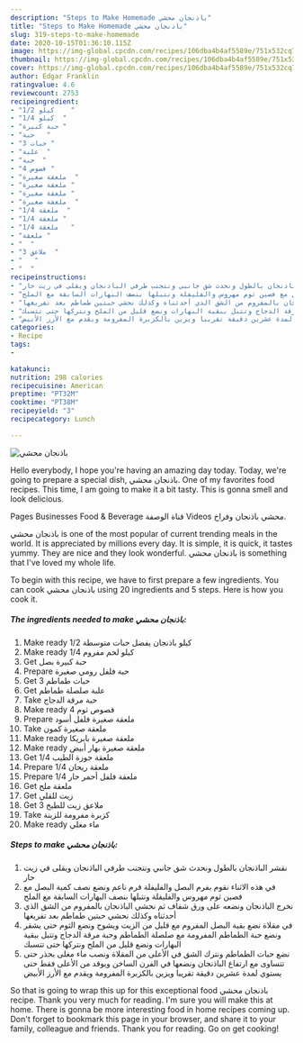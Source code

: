 ```yaml
---
description: "Steps to Make Homemade باذنجان محشي"
title: "Steps to Make Homemade باذنجان محشي"
slug: 319-steps-to-make-homemade
date: 2020-10-15T01:36:10.115Z
image: https://img-global.cpcdn.com/recipes/106dba4b4af5589e/751x532cq70/الصورة-الرئيسية-لوصفةباذنجان-محشي.jpg
thumbnail: https://img-global.cpcdn.com/recipes/106dba4b4af5589e/751x532cq70/الصورة-الرئيسية-لوصفةباذنجان-محشي.jpg
cover: https://img-global.cpcdn.com/recipes/106dba4b4af5589e/751x532cq70/الصورة-الرئيسية-لوصفةباذنجان-محشي.jpg
author: Edgar Franklin
ratingvalue: 4.6
reviewcount: 2753
recipeingredient:
- "1/2 كيلو    "
- "1/4 كيلو  "
- "حبة كبيرة "
- "حبة   "
- "3 حبات "
- "علبة  "
- "حبة  "
- "4 فصوص "
- "ملعقة صغيرة  "
- "ملعقة صغيرة "
- "ملعقة صغيرة "
- "ملعقة صغيرة  "
- "1/4 ملعقة  "
- "1/4 ملعقة "
- "1/4 ملعقة   "
- "ملعقة "
- "  "
- "3 ملاعق  "
- "   "
- "  "
recipeinstructions:
- "نقشر الباذنجان بالطول ونحدث شق جانبي ونتجنب طرفي الباذنجان ويقلى في زيت حار"
- "في هذه الاثناء نقوم بفرم البصل والفليفلة فرم ناعم ونضع نصف كمية البصل مع فصين ثوم مهروس والفليفلة ونتبلها بنصف البهارات السابقة مع الملح"
- "نخرج الباذنجان ونضعه على ورق شفاف ثم نحشي الباذنجان بالمفروم من الشق الذي أحدثناه وكذلك نحشي حبتين طماطم بعد تفريغها"
- "في مقلاة نضع بقية البصل المفروم مع قليل من الزيت ويشوح ونضع الثوم حتى يشقر ونضع حبة الطماطم المفرومة مع صلصلة الطماطم وحبة مرقة الدجاج وتتبل ببقية البهارات ونضع قليل من الملح ونتركها حتى تتسبك"
- "نضع حبات الطماطم ونترك الشق في الأعلى من المقلاة ونصب ماء مغلى بحذر حتى تتساوى مع ارتفاع الباذنجان ونضعها في الفرن الساخن ويوقد من الأعلى فقط حتى يستوي لمدة عشرين دقيقة تقريبا ويزين بالكزبرة المفرومة ويقدم مع الأرز الأبيض"
categories:
- Recipe
tags:
- 

katakunci:  
nutrition: 298 calories
recipecuisine: American
preptime: "PT32M"
cooktime: "PT38M"
recipeyield: "3"
recipecategory: Lunch

---
```



![باذنجان محشي](https://img-global.cpcdn.com/recipes/106dba4b4af5589e/751x532cq70/الصورة-الرئيسية-لوصفةباذنجان-محشي.jpg)

Hello everybody, I hope you're having an amazing day today. Today, we're going to prepare a special dish, باذنجان محشي. One of my favorites food recipes. This time, I am going to make it a bit tasty. This is gonna smell and look delicious.

Pages Businesses Food &amp; Beverage قناة الوصفة Videos محشي باذنجان وفراخ.

باذنجان محشي is one of the most popular of current trending meals in the world. It is appreciated by millions every day. It is simple, it is quick, it tastes yummy. They are nice and they look wonderful. باذنجان محشي is something that I've loved my whole life.


To begin with this recipe, we have to first prepare a few ingredients. You can cook باذنجان محشي using 20 ingredients and 5 steps. Here is how you cook it.

<!--inarticleads1-->

##### The ingredients needed to make باذنجان محشي:

1. Make ready 1/2 كيلو باذنجان يفضل حبات متوسطة
1. Make ready 1/4 كيلو لحم مفروم
1. Get حبة كبيرة بصل
1. Prepare حبة فلفل رومي صغيرة
1. Get 3 حبات طماطم
1. Get علبة صلصلة طماطم
1. Take حبة مرقة الدجاج
1. Make ready 4 فصوص ثوم
1. Prepare ملعقة صغيرة فلفل أسود
1. Take ملعقة صغيرة كمون
1. Make ready ملعقة صغيرة بابريكا
1. Make ready ملعقة صغيرة بهار أبيض
1. Get 1/4 ملعقة جوزة الطيب
1. Prepare 1/4 ملعقة ريحان
1. Prepare 1/4 ملعقة فلفل أحمر حار
1. Get ملعقة ملح
1. Get  زيت للقلي
1. Get 3 ملاعق زيت للطبخ
1. Take  كزبرة مفرومة للزينة
1. Make ready  ماء مغلي




<!--inarticleads2-->

##### Steps to make باذنجان محشي:

1. نقشر الباذنجان بالطول ونحدث شق جانبي ونتجنب طرفي الباذنجان ويقلى في زيت حار
1. في هذه الاثناء نقوم بفرم البصل والفليفلة فرم ناعم ونضع نصف كمية البصل مع فصين ثوم مهروس والفليفلة ونتبلها بنصف البهارات السابقة مع الملح
1. نخرج الباذنجان ونضعه على ورق شفاف ثم نحشي الباذنجان بالمفروم من الشق الذي أحدثناه وكذلك نحشي حبتين طماطم بعد تفريغها
1. في مقلاة نضع بقية البصل المفروم مع قليل من الزيت ويشوح ونضع الثوم حتى يشقر ونضع حبة الطماطم المفرومة مع صلصلة الطماطم وحبة مرقة الدجاج وتتبل ببقية البهارات ونضع قليل من الملح ونتركها حتى تتسبك
1. نضع حبات الطماطم ونترك الشق في الأعلى من المقلاة ونصب ماء مغلى بحذر حتى تتساوى مع ارتفاع الباذنجان ونضعها في الفرن الساخن ويوقد من الأعلى فقط حتى يستوي لمدة عشرين دقيقة تقريبا ويزين بالكزبرة المفرومة ويقدم مع الأرز الأبيض




So that is going to wrap this up for this exceptional food باذنجان محشي recipe. Thank you very much for reading. I'm sure you will make this at home. There is gonna be more interesting food in home recipes coming up. Don't forget to bookmark this page in your browser, and share it to your family, colleague and friends. Thank you for reading. Go on get cooking!
